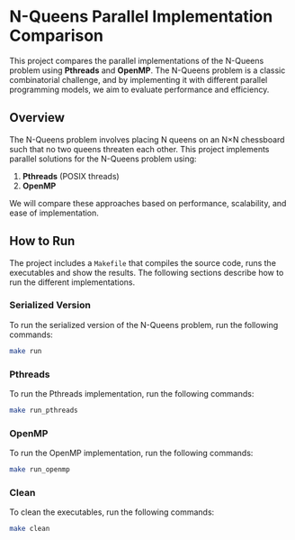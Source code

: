 # N-Queens Parallel Implementation Comparison

This project compares the parallel implementations of the N-Queens problem using **Pthreads** and **OpenMP**. The N-Queens problem is a classic combinatorial challenge, and by implementing it with different parallel programming models, we aim to evaluate performance and efficiency.

## Overview

The N-Queens problem involves placing N queens on an N×N chessboard such that no two queens threaten each other. This project implements parallel solutions for the N-Queens problem using:

1. **Pthreads** (POSIX threads)
2. **OpenMP**

We will compare these approaches based on performance, scalability, and ease of implementation.

## How to Run

The project includes a `Makefile` that compiles the source code, runs the executables and show the results. The following sections describe how to run the different implementations.

### Serialized Version

To run the serialized version of the N-Queens problem, run the following commands:

```bash
make run
```

### Pthreads

To run the Pthreads implementation, run the following commands:
    
```bash
make run_pthreads
```

### OpenMP

To run the OpenMP implementation, run the following commands:
    
```bash
make run_openmp
```

### Clean

To clean the executables, run the following commands:

```bash
make clean
```

